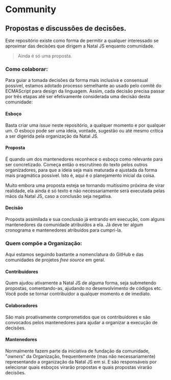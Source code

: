 # Community
## Propostas e discussões de decisões.

Este repositório existe como forma de permitir a qualquer interessado se aproximar
das decisões que dirigem a Natal JS enquanto comunidade.

> Ainda é só uma proposta.

### Como colaborar:

Para guiar a tomada decisões da forma mais inclusiva e consensual possível,
estamos adotado processo semelhante ao usado pelo comitê do ECMAScript para design
da linguagem. Assim, cada decisão precisa passar por três etapas até ser
efetivamente considerada uma decisão desta comunidade:

#### Esboço

Basta criar uma _issue_ neste repositório, a qualquer momento e por qualquer um.
O esboço pode ser uma ideia, vontade, sugestão ou até mesmo crítica a ser
digerida pela organização da Natal JS.

#### Proposta

É quando um dos mantenedores reconhece o esboço como relevante para ser
concretizado. Começa então o escrutíneo do texto pelos outros organizadores,
para que a ideia seja mais maturada e ajustada da forma mais pragmática
possível. Isto é, aqui é o planejamento inicial da coisa.

Muito embora uma proposta esteja se tornando muitíssimo próxima de virar
realidade, ela ainda é só texto e não necessariamente será executada
pelas mãos da Natal JS, caso a conclusão seja negativa.

#### Decisão

Proposta assimilada e sua conclusão já entrando em execução, com alguns
mantenedores da comunidade atribuídos a ela. Já deve ter algum cronograma
e mantenedores atribuídos para cumpri-la.

### Quem compõe a Organização:

Aqui estamos seguindo bastante a nomenclatura do GitHub e das comunidades
de projetos _free source_ em geral.

#### Contribuidores

Quem ajudou ativamente a Natal JS de alguma forma, seja submetendo propostas,
comentando-as, ajudando no desenvolvimento de códigos etc. Você pode se tornar
contribuidor a qualquer momento e de imediato.

#### Colaboradores

São mais proativamente comprometidos que os contribuidores e são convocados
pelos mantenedores para ajudar a organizar a execução de decisões.

#### Mantenedores

Normalmente fazem parte da iniciativa de fundação da comunidade,
"_owners_" da Organização, frequentemente (mas não necessariamente) representando
a organização da Natal JS em si. E são responsáveis por selecionar quais esboços
virarão propostas e quais propostas virarão decisões.
